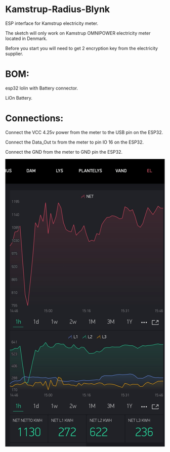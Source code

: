 # Kamstrup-Radius-Blynk
ESP interface for Kamstrup electricity meter.

The sketch will only work on Kamstrup OMNIPOWER electricity meter located in Denmark.

Before you start you will need to get 2 encryption key from the electricity supplier.

# BOM:

esp32 lolin with Battery connector.

LiOn Battery.

# Connections:

Connect the VCC 4.25v power from the meter to the USB pin on the ESP32.

Connect the Data_Out tx from the meter to pin IO 16 on the ESP32.

Connect the GND from the meter to GND pin the ESP32.


<img src="Blynk.jpg">
